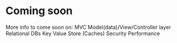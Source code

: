 # Coming soon


More info to come soon on:
MVC
Model(data)/View/Controller layer
Relational DBs
Key Value Store (Caches)
Security
Performance